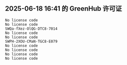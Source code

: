 ## 2025-06-18 16:41 的 GreenHub 许可证
```
No license code
No license code
SWQa-fXez-OlQG-DTC8-7014
No license code
No license code
SWPH-2XOU-CMaN-TGC8-E079
No license code
No license code
No license code
No license code
```
